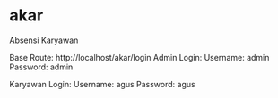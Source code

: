 # akar
Absensi Karyawan

Base Route: http://localhost/akar/login
Admin Login:
	Username: admin
	Password: admin
	
Karyawan Login:
	Username: agus
	Password: agus

